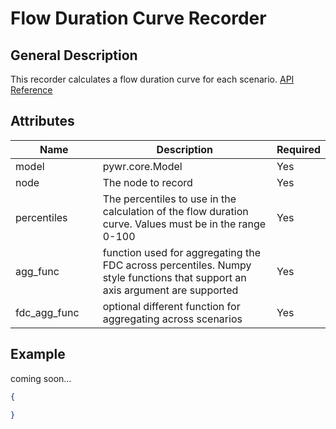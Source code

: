 # Flow Duration Curve Recorder

## General Description

This recorder calculates a flow duration curve for each scenario. [API Reference](https://pywr.github.io/pywr-docs/master/api/generated/pywr.recorders.FlowDurationCurveRecorder.html#pywr.recorders.FlowDurationCurveRecorder)

## Attributes

<table><thead><tr><th width="158">Name</th><th width="473">Description</th><th>Required</th></tr></thead><tbody><tr><td>model</td><td>pywr.core.Model</td><td>Yes</td></tr><tr><td>node</td><td>The node to record</td><td>Yes</td></tr><tr><td>percentiles</td><td>The percentiles to use in the calculation of the flow duration curve. Values must be in the range 0-100</td><td>Yes</td></tr><tr><td>agg_func</td><td>function used for aggregating the FDC across percentiles. Numpy style functions that support an axis argument are supported</td><td>Yes</td></tr><tr><td>fdc_agg_func</td><td>optional different function for aggregating across scenarios</td><td>Yes</td></tr></tbody></table>

## Example

coming soon...

```json
{

}
```
